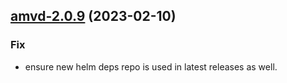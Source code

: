 

## [amvd-2.0.9](https://github.com/succelle/charts/compare/amvd-2.0.8...amvd-2.0.9) (2023-02-10)

### Fix

- ensure new helm deps repo is used in latest releases as well.
  
  